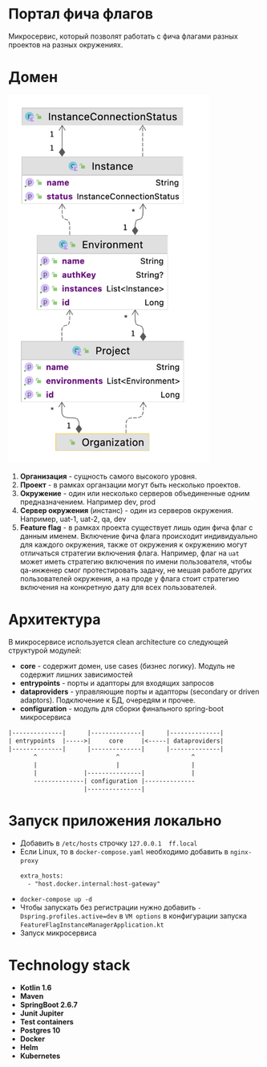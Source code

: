 # Портал фича флагов 
Микросервис, который позволят работать с фича флагами разных проектов на разных окружениях.

# Домен
<img src="docs/images/domen.png" alt="domen" width="400"/>

1. **Организация** - сущность самого высокого уровня.
2. **Проект** - в рамках органзации могут быть несколько проектов.
3. **Окружение** - один или несколько серверов объединенные одним предназначением. Например dev, prod 
4. **Сервер окружения** (инстанс) - один из серверов окружения. Например, uat-1, uat-2, qa, dev 
5. **Feature flag** - в рамках проекта существует лишь один фича флаг с данным именем. Включение фича флага происходит индивидуально для каждого окружения, также от окружения к окружению могут отличаться стратегии включения флага. Например, флаг на `uat` может иметь стратегию включения по имени пользователя, чтобы qa-инженер смог протестировать задачу, не мешая работе других пользователей окружения, а на проде у флага стоит стратегию включения на конкретную дату для всех пользователей. 

# Архитектура
В микросервисе используется  clean architecture со следующей структурой модулей:
- **core** - содержит домен, use cases (бизнес логику). Модуль не содержит лишних зависимостей
- **entrypoints** - порты и адапторы для входящих запросов
- **dataproviders** - управляющие порты и адапторы (secondary or driven adaptors). Подключение к БД, очередям и прочее.
- **configuration** - модуль для сборки финального spring-boot микросервиса

```
|--------------|      |--------------|      |--------------|
| entrypoints  |----->|     core     |<-----| dataproviders|
|--------------|      |--------------|      |--------------|
       ^                      ^                    ^
       |                      |                    |
       |             |---------------|             |
       --------------| configuration |--------------
                     |---------------|
```

# Запуск приложения локально
- Добавить в `/etc/hosts` строчку `127.0.0.1  ff.local`
- Если Linux, то в `docker-compose.yaml` необходимо добавить в `nginx-proxy`
  ```
  extra_hosts:
    - "host.docker.internal:host-gateway"
  ```
- `docker-compose up -d`
- Чтобы запускать без регистрации нужно добавить `-Dspring.profiles.active=dev` в `VM options` в конфигурации запуска  `FeatureFlagInstanceManagerApplication.kt`
- Запуск микросервиса

# Technology stack
- **Kotlin 1.6**
- **Maven**
- **SpringBoot 2.6.7**
- **Junit Jupiter**
- **Test containers**
- **Postgres 10**
- **Docker**
- **Helm**
- **Kubernetes**
